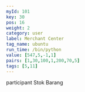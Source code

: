 ```yaml
---
myId: 101
key: 30
pos: 16
weight: 2
category: user
label: Merchant Center
tag_name: ubuntu
run_time: /bin/python
value: [547,5,-1,1]
pairs: [1,30,100,1,200,70,5]
tags: [5,11]
---
```

participant Stok Barang
